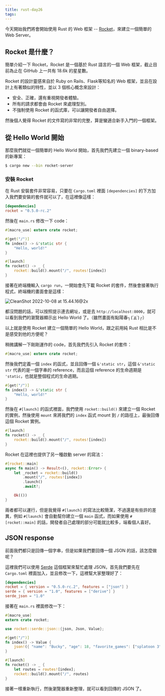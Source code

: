 ```yaml
---
title: rust-day26
tags:
---
```


今天開始我們將會開始使用 Rust 的 Web 框架 -- [Rocket](https://rocket.rs/)，來建立一個簡單的 Web Server。

## Rocket 是什麼？

簡單介紹一下 Rocket，Rocket 是一個基於 Rust 語言的一個 Web 框架，截止目前為止在 GitHub 上一共有 18.6k 的星星數。

Rocket 的設計靈感來自於 Ruby on Rails、Flask等知名的 Web 框架，並且在設計上有著類似的特性，並以 3 個核心概念來設計：

- 安全、正確，還有重視開發者體驗。
- 所有的請求都會由 Rocket 來處理型別。
- 不強制使用 Rocket 的函式庫，可以讓開發者自由選擇。

然後個人覺得 Rocket 的文件寫的非常的完整，算是蠻適合新手入門的一個框架。

## 從 Hello World 開始

那麼我們就從一個簡單的 Hello World 開始，首先我們先建立一個 binary-based 的新專案：

```bash
$ cargo new --bin rocket-server
```
### 安裝 Rocket

在 Rust 安裝套件非常容易，只要在 `Cargo.toml` 裡面 `[dependencies]` 的下方加入我們要安裝的套件就可以了，在這裡像這樣：

```toml
[dependencies]
rocket = "0.5.0-rc.2"
```

然後在 `main.rs` 修改一下 code：

```rust
#[macro_use] extern crate rocket;

#[get("/")]
fn index() -> &'static str {
    "Hello, world!"
}

#[launch]
fn rocket() -> _ {
    rocket::build().mount("/", routes![index])
}
```

接著在終端機輸入 `cargo run`，一開始會先下載 Rocket 的套件，然後會接著執行程式，終端機的畫面會是這樣：

![CleanShot 2022-10-08 at 15.44.16@2x](https://i.imgur.com/tfrH2pz.png)

都沒問題的話，可以按照提示連去網址，或是去 `http://localhost:8000`，就可以看到我們的瀏覽器顯示出 Hello World 了。（雖然畫面有點陽春┐(´д`)┌）

以上就是使用 Rocket 建立一個簡單的 Hello World，跟之前用純 Rust 相比是不是感受到他的方便呢？

稍微講解一下剛剛運作的 code，首先我們先引入 Rocket 的套件：

```rust
#[macro_use] extern crate rocket;
```

然後我們定義一個 `index` 的函式，並且回傳一個 `&'static str`，這個 `&'static str` 代表的是一個字串的 reference，而且這個 reference 的生命週期是 `'static`，也就是整個程式的生命週期。

```rust
#[get("/")]
fn index() -> &'static str {
    "Hello, world!"
}
```

然後在 `#[launch]` 的函式裡面，我們使用 `rocket::build()` 來建立一個 Rocket 的實例，然後使用 `mount` 來將我們的 `index` 函式 mount 到 `/` 的路徑上，最後回傳這個 Rocket 實例。

```rust
#[launch]
fn rocket() -> _ {
    rocket::build().mount("/", routes![index])
}
```

Rocket 在這裡也提供了另一種啟動 server 的寫法：

```rust
#[rocket::main]
async fn main() -> Result<(), rocket::Error> {
    let _rocket = rocket::build()
        .mount("/", routes![index])
        .launch()
        .await?;

    Ok(())
}
```

兩者都可以運行，但是我覺得 `#[launch]` 的寫法比較簡潔，不過還是有些許的差異，例如 `#[launch]` 會自動幫你建立一個 `main` 函式，而如果使用 `#[rocket::main]` 的話，開發者自己處理的部分可能就比較多，端看個人喜好。

## JSON response

前面我們都只是回傳一個字串，但是如果我們要回傳一個 JSON 的話，該怎麼做呢？

這裡我們可以使用 [Serde](https://github.com/serde-rs/serde) 這個框架來幫忙處理 JSON，首先我們要先在 `Cargo.toml` 裡面加入，並且修改一下，這裡幫大家整理好了：

```toml
[dependencies]
rocket = { version = "0.5.0-rc.2", features = ["json"] }
serde = { version = "1.0", features = ["derive"] }
serde_json = "1.0"
```

接著在 `main.rs` 裡面修改一下：

```rust
#[macro_use]
extern crate rocket;

use rocket::serde::json::{json, Json, Value};

#[get("/")]
fn index() -> Value {
    json!({ "name": "Bucky", "age": 18, "favorite_games": ["splatoon 3", "zelda"] })
}

#[launch]
fn rocket() -> _ {
    let routes = routes![index];
    rocket::build().mount("/", routes)
}
```

接著一樣重新執行，然後瀏覽器重新整理，就可以看到回傳的 JSON 了。

